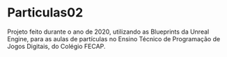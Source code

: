 # Particulas02
 Projeto feito durante o ano de 2020, utilizando as Blueprints da Unreal Engine, para as aulas de partículas no Ensino Técnico de Programação de Jogos Digitais, do Colégio FECAP.

